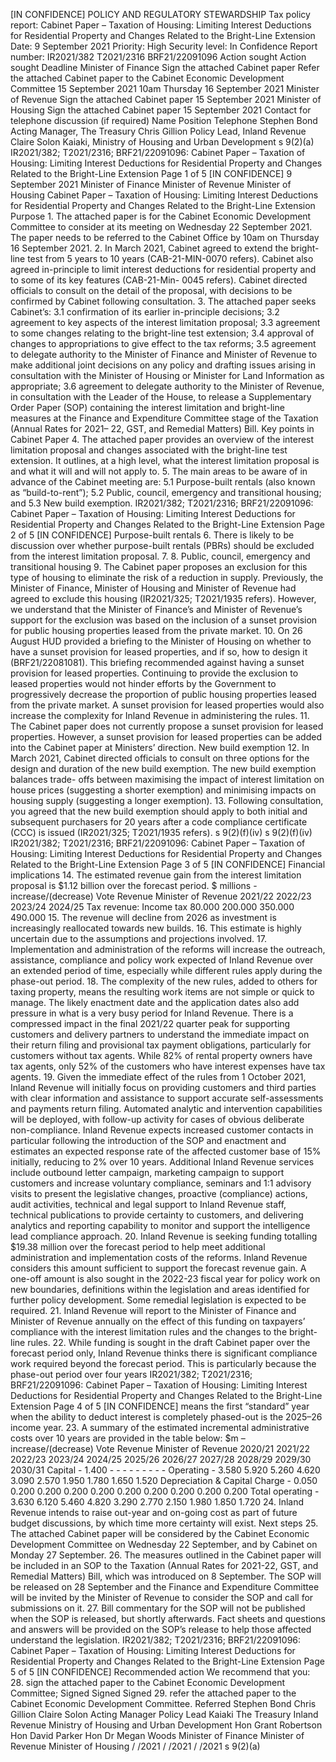 \[IN CONFIDENCE\] POLICY AND REGULATORY STEWARDSHIP Tax policy report: Cabinet Paper – Taxation of Housing: Limiting Interest Deductions for Residential Property and Changes Related to the Bright-Line Extension Date: 9 September 2021 Priority: High Security level: In Confidence Report number: IR2021/382 T2021/2316 BRF21/22091096 Action sought Action sought Deadline Minister of Finance Sign the attached Cabinet paper Refer the attached Cabinet paper to the Cabinet Economic Development Committee 15 September 2021 10am Thursday 16 September 2021 Minister of Revenue Sign the attached Cabinet paper 15 September 2021 Minister of Housing Sign the attached Cabinet paper 15 September 2021 Contact for telephone discussion (if required) Name Position Telephone Stephen Bond Acting Manager, The Treasury Chris Gillion Policy Lead, Inland Revenue Claire Solon Kaiaki, Ministry of Housing and Urban Development s 9(2)(a) IR2021/382; T2021/2316; BRF21/22091096: Cabinet Paper – Taxation of Housing: Limiting Interest Deductions for Residential Property and Changes Related to the Bright-Line Extension Page 1 of 5 \[IN CONFIDENCE\] 9 September 2021 Minister of Finance Minister of Revenue Minister of Housing Cabinet Paper – Taxation of Housing: Limiting Interest Deductions for Residential Property and Changes Related to the Bright-Line Extension Purpose 1. The attached paper is for the Cabinet Economic Development Committee to consider at its meeting on Wednesday 22 September 2021. The paper needs to be referred to the Cabinet Office by 10am on Thursday 16 September 2021. 2. In March 2021, Cabinet agreed to extend the bright-line test from 5 years to 10 years (CAB-21-MIN-0070 refers). Cabinet also agreed in-principle to limit interest deductions for residential property and to some of its key features (CAB-21-Min- 0045 refers). Cabinet directed officials to consult on the detail of the proposal, with decisions to be confirmed by Cabinet following consultation. 3. The attached paper seeks Cabinet’s: 3.1 confirmation of its earlier in-principle decisions; 3.2 agreement to key aspects of the interest limitation proposal; 3.3 agreement to some changes relating to the bright-line test extension; 3.4 approval of changes to appropriations to give effect to the tax reforms; 3.5 agreement to delegate authority to the Minister of Finance and Minister of Revenue to make additional joint decisions on any policy and drafting issues arising in consultation with the Minister of Housing or Minister for Land Information as appropriate; 3.6 agreement to delegate authority to the Minister of Revenue, in consultation with the Leader of the House, to release a Supplementary Order Paper (SOP) containing the interest limitation and bright-line measures at the Finance and Expenditure Committee stage of the Taxation (Annual Rates for 2021– 22, GST, and Remedial Matters) Bill. Key points in Cabinet Paper 4. The attached paper provides an overview of the interest limitation proposal and changes associated with the bright-line test extension. It outlines, at a high level, what the interest limitation proposal is and what it will and will not apply to. 5. The main areas to be aware of in advance of the Cabinet meeting are: 5.1 Purpose-built rentals (also known as “build-to-rent”); 5.2 Public, council, emergency and transitional housing; and 5.3 New build exemption. IR2021/382; T2021/2316; BRF21/22091096: Cabinet Paper – Taxation of Housing: Limiting Interest Deductions for Residential Property and Changes Related to the Bright-Line Extension Page 2 of 5 \[IN CONFIDENCE\] Purpose-built rentals 6. There is likely to be discussion over whether purpose-built rentals (PBRs) should be excluded from the interest limitation proposal. 7. 8. Public, council, emergency and transitional housing 9. The Cabinet paper proposes an exclusion for this type of housing to eliminate the risk of a reduction in supply. Previously, the Minister of Finance, Minister of Housing and Minister of Revenue had agreed to exclude this housing (IR2021/325; T2021/1935 refers). However, we understand that the Minister of Finance’s and Minister of Revenue’s support for the exclusion was based on the inclusion of a sunset provision for public housing properties leased from the private market. 10. On 26 August HUD provided a briefing to the Minister of Housing on whether to have a sunset provision for leased properties, and if so, how to design it (BRF21/22081081). This briefing recommended against having a sunset provision for leased properties. Continuing to provide the exclusion to leased properties would not hinder efforts by the Government to progressively decrease the proportion of public housing properties leased from the private market. A sunset provision for leased properties would also increase the complexity for Inland Revenue in administering the rules. 11. The Cabinet paper does not currently propose a sunset provision for leased properties. However, a sunset provision for leased properties can be added into the Cabinet paper at Ministers’ direction. New build exemption 12. In March 2021, Cabinet directed officials to consult on three options for the design and duration of the new build exemption. The new build exemption balances trade- offs between maximising the impact of interest limitation on house prices (suggesting a shorter exemption) and minimising impacts on housing supply (suggesting a longer exemption). 13. Following consultation, you agreed that the new build exemption should apply to both initial and subsequent purchasers for 20 years after a code compliance certificate (CCC) is issued (IR2021/325; T2021/1935 refers). s 9(2)(f)(iv) s 9(2)(f)(iv) IR2021/382; T2021/2316; BRF21/22091096: Cabinet Paper – Taxation of Housing: Limiting Interest Deductions for Residential Property and Changes Related to the Bright-Line Extension Page 3 of 5 \[IN CONFIDENCE\] Financial implications 14. The estimated revenue gain from the interest limitation proposal is $1.12 billion over the forecast period. $ millions - increase/(decrease) Vote Revenue Minister of Revenue 2021/22 2022/23 2023/24 2024/25 Tax revenue: Income tax 80.000 200.000 350.000 490.000 15. The revenue will decline from 2026 as investment is increasingly reallocated towards new builds. 16. This estimate is highly uncertain due to the assumptions and projections involved. 17. Implementation and administration of the reforms will increase the outreach, assistance, compliance and policy work expected of Inland Revenue over an extended period of time, especially while different rules apply during the phase-out period. 18. The complexity of the new rules, added to others for taxing property, means the resulting work items are not simple or quick to manage. The likely enactment date and the application dates also add pressure in what is a very busy period for Inland Revenue. There is a compressed impact in the final 2021/22 quarter peak for supporting customers and delivery partners to understand the immediate impact on their return filing and provisional tax payment obligations, particularly for customers without tax agents. While 82% of rental property owners have tax agents, only 52% of the customers who have interest expenses have tax agents. 19. Given the immediate effect of the rules from 1 October 2021, Inland Revenue will initially focus on providing customers and third parties with clear information and assistance to support accurate self-assessments and payments return filing. Automated analytic and intervention capabilities will be deployed, with follow-up activity for cases of obvious deliberate non-compliance. Inland Revenue expects increased customer contacts in particular following the introduction of the SOP and enactment and estimates an expected response rate of the affected customer base of 15% initially, reducing to 2% over 10 years. Additional Inland Revenue services include outbound letter campaign, marketing campaign to support customers and increase voluntary compliance, seminars and 1:1 advisory visits to present the legislative changes, proactive (compliance) actions, audit activities, technical and legal support to Inland Revenue staff, technical publications to provide certainty to customers, and delivering analytics and reporting capability to monitor and support the intelligence lead compliance approach. 20. Inland Revenue is seeking funding totalling $19.38 million over the forecast period to help meet additional administration and implementation costs of the reforms. Inland Revenue considers this amount sufficient to support the forecast revenue gain. A one-off amount is also sought in the 2022-23 fiscal year for policy work on new boundaries, definitions within the legislation and areas identified for further policy development. Some remedial legislation is expected to be required. 21. Inland Revenue will report to the Minister of Finance and Minister of Revenue annually on the effect of this funding on taxpayers’ compliance with the interest limitation rules and the changes to the bright-line rules. 22. While funding is sought in the draft Cabinet paper over the forecast period only, Inland Revenue thinks there is significant compliance work required beyond the forecast period. This is particularly because the phase-out period over four years IR2021/382; T2021/2316; BRF21/22091096: Cabinet Paper – Taxation of Housing: Limiting Interest Deductions for Residential Property and Changes Related to the Bright-Line Extension Page 4 of 5 \[IN CONFIDENCE\] means the first “standard” year when the ability to deduct interest is completely phased-out is the 2025–26 income year. 23. A summary of the estimated incremental administrative costs over 10 years are provided in the table below: $m – increase/(decrease) Vote Revenue Minister of Revenue 2020/21 2021/22 2022/23 2023/24 2024/25 2025/26 2026/27 2027/28 2028/29 2029/30 2030/31 Capital - 1.400 - - - - - - - - - Operating - 3.580 5.920 5.260 4.620 3.090 2.570 1.950 1.780 1.650 1.520 Depreciation & Capital Charge - 0.050 0.200 0.200 0.200 0.200 0.200 0.200 0.200 0.200 0.200 Total operating - 3.630 6.120 5.460 4.820 3.290 2.770 2.150 1.980 1.850 1.720 24. Inland Revenue intends to raise out-year and on-going cost as part of future budget discussions, by which time more certainty will exist. Next steps 25. The attached Cabinet paper will be considered by the Cabinet Economic Development Committee on Wednesday 22 September, and by Cabinet on Monday 27 September. 26. The measures outlined in the Cabinet paper will be included in an SOP to the Taxation (Annual Rates for 2021-22, GST, and Remedial Matters) Bill, which was introduced on 8 September. The SOP will be released on 28 September and the Finance and Expenditure Committee will be invited by the Minister of Revenue to consider the SOP and call for submissions on it. 27. Bill commentary for the SOP will not be published when the SOP is released, but shortly afterwards. Fact sheets and questions and answers will be provided on the SOP’s release to help those affected understand the legislation. IR2021/382; T2021/2316; BRF21/22091096: Cabinet Paper – Taxation of Housing: Limiting Interest Deductions for Residential Property and Changes Related to the Bright-Line Extension Page 5 of 5 \[IN CONFIDENCE\] Recommended action We recommend that you: 28. sign the attached paper to the Cabinet Economic Development Committee; Signed Signed Signed 29. refer the attached paper to the Cabinet Economic Development Committee. Referred Stephen Bond Chris Gillion Claire Solon Acting Manager Policy Lead Kaiaki The Treasury Inland Revenue Ministry of Housing and Urban Development Hon Grant Robertson Hon David Parker Hon Dr Megan Woods Minister of Finance Minister of Revenue Minister of Housing / /2021 / /2021 / /2021 s 9(2)(a)